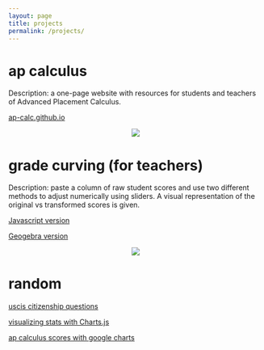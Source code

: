 ```yaml
---
layout: page
title: projects
permalink: /projects/
---
```


# ap calculus

Description: a one-page website with resources for students and teachers of Advanced Placement Calculus.

<a href="https://ap-calc.github.io" target="_blank">ap-calc.github.io</a>

<p align="center"><img src="../img/site/squeeze.png" border="0"> </p>

# grade curving (for teachers)

Description: paste a column of raw student scores and use two different methods to adjust numerically using sliders. A visual representation of the original vs transformed scores is given. 

<a href="https://ap-calc.github.io/gcc/index.html" target="_blank"> Javascript version </a> 

<a href="https://ap-calc.github.io/gcc1/index.html" target="_blank"> Geogebra version </a>

<p align="center"><img src="../d-img/curving.png" border="0"> </p>

# random 

<a href="https://ap-calc.github.io/uscis/" target="_blank"> uscis citizenship questions </a>

<a href="https://ap-calc.github.io/running/" target="_blank">visualizing stats with Charts.js</a>

<a href="https://ap-calc.github.io/apscore/" target="_blank">ap calculus scores with google charts</a>


